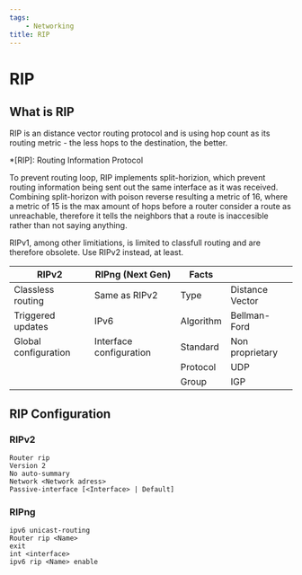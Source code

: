 ```yaml
---
tags:
    - Networking
title: RIP
---
```

# RIP
## What is RIP
RIP is an distance vector routing protocol and is using hop count as its routing metric - the less hops to the destination, the better.

*[RIP]: Routing Information Protocol

To prevent routing loop, RIP implements split-horizion, which prevent routing information being sent out the same interface as it was received.  
Combining split-horizon with poison reverse resulting a metric of 16, where a metric of 15 is the max amount of hops before a router consider a route as unreachable, therefore it tells the neighbors that a route is inaccesible rather than not saying anything.

RIPv1, among other limitiations, is limited to classfull routing and are therefore obsolete. Use RIPv2 instead, at least.

| RIPv2                  | RIPng (Next Gen)          | Facts        |                  |
| ---------------------- | ------------------------- | ------------ | ---------------- |
| Classless routing      | Same as RIPv2             | Type         | Distance Vector  |
| Triggered updates      | IPv6                      | Algorithm    | Bellman-Ford     |
| Global configuration   | Interface configuration   | Standard     | Non proprietary  |
|                        |                           | Protocol     | UDP              |
|                        |                           | Group        | IGP              |

## RIP Configuration

### RIPv2
    Router rip
    Version 2
    No auto-summary
    Network <Network adress>
    Passive-interface [<Interface> | Default]

### RIPng
    ipv6 unicast-routing
    Router rip <Name>
    exit
    int <interface>
    ipv6 rip <Name> enable